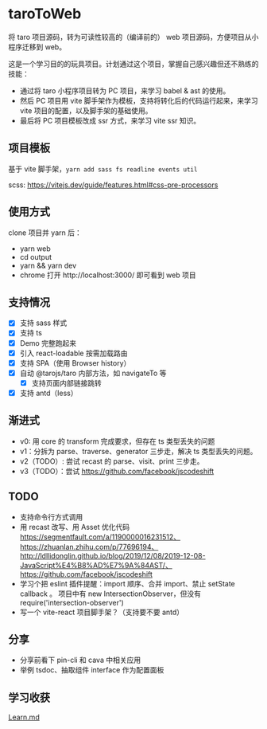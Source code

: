 # taroToWeb

将 taro 项目源码，转为可读性较高的（编译前的） web 项目源码，方便项目从小程序迁移到 web。

这是一个学习目的的玩具项目。计划通过这个项目，掌握自己感兴趣但还不熟练的技能：

- 通过将 taro 小程序项目转为 PC 项目，来学习 babel & ast 的使用。
- 然后 PC 项目用 vite 脚手架作为模板，支持将转化后的代码运行起来，来学习 vite 项目的配置，以及脚手架的基础使用。
- 最后将 PC 项目模板改成 ssr 方式，来学习 vite ssr 知识。

## 项目模板

基于 vite 脚手架，`yarn add sass fs readline events util`

scss: https://vitejs.dev/guide/features.html#css-pre-processors

## 使用方式

clone 项目并 yarn 后：

- yarn web
- cd output
- yarn && yarn dev
- chrome 打开 http://localhost:3000/ 即可看到 web 项目

## 支持情况

- [x] 支持 sass 样式
- [x] 支持 ts
- [x] Demo 完整跑起来
- [x] 引入 react-loadable 按需加载路由
- [x] 支持 SPA（使用 Browser history）
- [x] 自动 @tarojs/taro 内部方法，如 navigateTo 等
  - [x] 支持页面内部链接跳转
- [x] 支持 antd（less）

## 渐进式

- v0: 用 core 的 transform 完成要求，但存在 ts 类型丢失的问题
- v1：分拆为 parse、traverse、generator 三步走，解决 ts 类型丢失的问题。
- v2（TODO）: 尝试 recast 的 parse、visit、print 三步走。
- v3（TODO）：尝试 https://github.com/facebook/jscodeshift

## TODO

- 支持命令行方式调用
- 用 recast 改写、用 Asset 优化代码 https://segmentfault.com/a/1190000016231512、https://zhuanlan.zhihu.com/p/77696194、http://ldllidonglin.github.io/blog/2019/12/08/2019-12-08-JavaScript%E4%B8%AD%E7%9A%84AST/、https://github.com/facebook/jscodeshift
- 学习个把 eslint 插件提醒：import 顺序、合并 import、禁止 setState callback 。
  项目中有 new IntersectionObserver，但没有
  require('intersection-observer')
- 写一个 vite-react 项目脚手架？（支持要不要 antd）

## 分享

- 分享前看下 pin-cli 和 cava 中相关应用
- 举例 tsdoc、抽取组件 interface 作为配置面板

## 学习收获

[Learn.md](./Learn.md)
